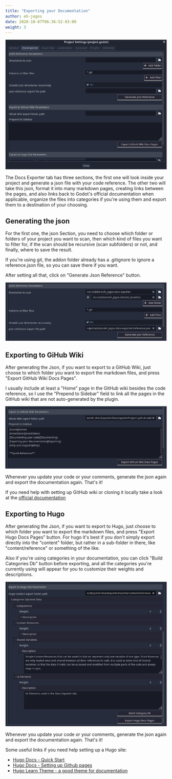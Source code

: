 ```yaml
---
title: "Exporting your Documentation"
author: eh-jogos  
date: 2020-10-07T06:36:52-03:00
weight: 3
---
```


![Image of an empty Docs Exporter Tab](/images/project_settings_docs_exporter_tab_empty.png)

The Docs Exporter tab has three sections, the first one will look inside your project and generate a json file with your code reference. The other two will take this json, format it into many markdown pages, creating links between the pages, and also links back to Godot's official documentation when applicable, organize the files into categories if you're using them and export them to a destination of your choosing.

## Generating the json

For the first one, the json Section, you need to choose which folder or folders of your project you want to scan, then which kind of files you want to filter for, if the scan should be recursive (scan subfolders) or not, and finally, where to save the result. 

If you're using git, the addon folder already has a .gitignore to ignore a reference.json file, so you can save there if you want.

After setting all that, click on "Generate Json Reference" button.

![Image of Docs exporter with Json tab filled up](/images/docs_exporter_tab_json.png)

## Exporting to GiHub Wiki

After generating the Json, if you want to export to a GitHub Wiki, just choose to which folder you want to export the markdown files, and press "Export GitHub Wiki Docs Pages". 

I usually include at least a "Home" page in the GitHub wiki besides the code reference, so I use the "Prepend to Sidebar" field to link all the pages in the GitHub wiki that are not auto-generated by the plugin.

![Image of Docs Exporter with Github Section filled up.](/images/docs_exporter_tab_github.png)

Whenever you update your code or your comments, generate the json again and export the documentation again. That's it!

If you need help with setting up GitHub wiki or cloning it locally take a look at the [official documentation](https://docs.github.com/en/free-pro-team@latest/github/building-a-strong-community/adding-or-editing-wiki-pages#cloning-wikis-to-your-computer)

## Exporting to Hugo

After generating the Json, if you want to export to Hugo, just choose to which folder you want to export the markdown files, and press "Export Hugo Docs Pages" button. For hugo it's best if you don't simply export directly into the "content" folder, but rather in a sub-folder in there, like "content/reference" or something of the like. 

Also if you're using categories in your documentation, you can click "Build Categories Db" button before exporting, and all the categories you're currently using will appear for you to customize their weights and descriptions.

![Image of Hugo section filled](/images/docs_exporter_tab_hugo.png)

Whenever you update your code or your comments, generate the json again and export the documentation again. That's it!

Some useful links if you need help setting up a Hugo site:
- [Hugo Docs - Quick Start](https://gohugo.io/getting-started/quick-start/)
- [Hugo Docs - Setting up Github pages](https://gohugo.io/hosting-and-deployment/hosting-on-github/)
- [Hugo Learn Theme - a good theme for documentation](https://learn.netlify.app/en/)
